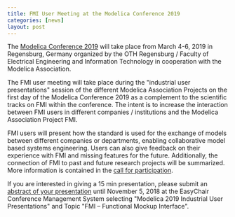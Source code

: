 ```yaml
---
title: FMI User Meeting at the Modelica Conference 2019
categories: [news]
layout: post
---
```


The [Modelica Conference 2019](https://modelica.org/events/modelica2019/index_html) will take place from March 4-6, 2019 in Regensburg, Germany organized by the OTH Regensburg /
Faculty of Electrical Engineering and Information Technology in cooperation with the Modelica Association.

The FMI user meeting will take place during the "industrial user presentations" session of the different Modelica Association
Projects on the first day of the Modelica Conference 2019 as a complement to the scientific tracks on FMI within the
conference. The intent is to increase the interaction between FMI users in different companies / institutions and the
Modelica Association Project FMI.

FMI users will present how the standard is used for the exchange of models between different companies or
departments, enabling collaborative model based systems engineering.
Users can also give feedback on their experience with FMI and missing features for the future. Additionally, the connection of FMI to past and future research projects will be summarized.
More information is contained in the [call for participation](https://svn.fmi-standard.org/fmi/branches/public/docs/Modelica2019/CFP_FMI-User-Meeting_Modelica_Conference_2019.pdf).

If you are interested in giving a 15 min presentation, please submit an [abstract of your presentation](https://modelica.org/events/modelica2019/subpages/callforpapers) until
November 5, 2018 at the EasyChair Conference Management System selecting "Modelica 2019 Industrial User Presentations" and
Topic "FMI – Functional Mockup Interface".
